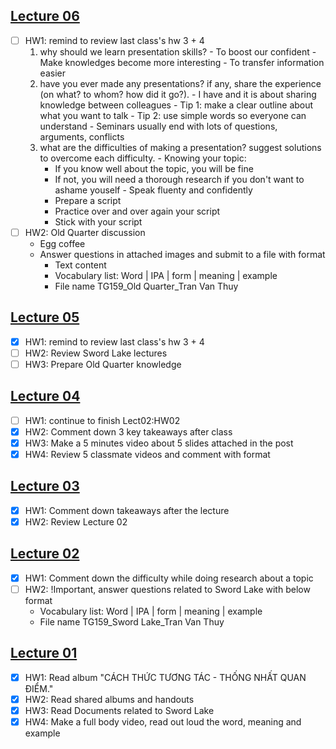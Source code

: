 ## [Lecture 06](//fb.com/media/set?set=oa.1357276458179180&type=3)
- [ ] HW1: remind to review last class's hw 3 + 4
    1. why should we learn presentation skills?
      - To boost our confident
      - Make knowledges become more interesting
      - To transfer information easier
    2. have you ever made any presentations? if any, share the experience (on what? to whom? how did it go?).
      - I have and it is about sharing knowledge between colleagues 
      - Tip 1: make a clear outline about what you want to talk
      - Tip 2: use simple words so everyone can understand
      - Seminars usually end with lots of questions, arguments, conflicts
    3. what are the difficulties of making a presentation? suggest solutions to overcome each difficulty.
      - Knowing your topic:
        + If you know well about the topic, you will be fine
        + If not, you will need a thorough research if you don't want to ashame youself
      - Speak fluenty and confidently
        + Prepare a script
        + Practice over and over again your script
        + Stick with your script
- [ ] HW2: Old Quarter discussion
  + Egg coffee
  + Answer questions in attached images and submit to a file with format
    + Text content
    + Vocabulary list: Word | IPA | form | meaning | example
    + File name TG159_Old Quarter_Tran Van Thuy


## [Lecture 05](//fb.com/media/set?set=oa.894751378500539&type=3)
- [x] HW1: remind to review last class's hw 3 + 4
- [ ] HW2: Review Sword Lake lectures
- [ ] HW3: Prepare Old Quarter knowledge

## [Lecture 04](//fb.com/media/set/?set=oa.720956569702074&type=3)
- [ ] HW1: continue to finish Lect02:HW02
- [x] HW2: Comment down 3 key takeaways after class
- [x] HW3: Make a 5 minutes video about 5 slides attached in the post
- [x] HW4: Review 5 classmate videos and comment with format

## [Lecture 03](//fb.com/media/set/?set=oa.771284897281552&type=3)
- [x] HW1: Comment down takeaways after the lecture
- [x] HW2: Review Lecture 02

## [Lecture 02](//fb.com/groups/515985640557980/posts/519193876903823)
- [x] HW1: Comment down the difficulty while doing research about a topic
- [ ] HW2: !Important, answer questions related to Sword Lake with below format
  + Vocabulary list: Word | IPA | form | meaning | example
  + File name TG159_Sword Lake_Tran Van Thuy

## [Lecture 01](//fb.com/groups/515985640557980/posts/517297053760172)
- [x] HW1: Read album "CÁCH THỨC TƯƠNG TÁC - THỐNG NHẤT QUAN ĐIỂM."
- [x] HW2: Read shared albums and handouts
- [x] HW3: Read Documents related to Sword Lake
- [x] HW4: Make a full body video, read out loud the word, meaning and example
